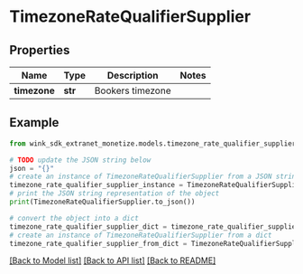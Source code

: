 # TimezoneRateQualifierSupplier


## Properties

Name | Type | Description | Notes
------------ | ------------- | ------------- | -------------
**timezone** | **str** | Bookers timezone | 

## Example

```python
from wink_sdk_extranet_monetize.models.timezone_rate_qualifier_supplier import TimezoneRateQualifierSupplier

# TODO update the JSON string below
json = "{}"
# create an instance of TimezoneRateQualifierSupplier from a JSON string
timezone_rate_qualifier_supplier_instance = TimezoneRateQualifierSupplier.from_json(json)
# print the JSON string representation of the object
print(TimezoneRateQualifierSupplier.to_json())

# convert the object into a dict
timezone_rate_qualifier_supplier_dict = timezone_rate_qualifier_supplier_instance.to_dict()
# create an instance of TimezoneRateQualifierSupplier from a dict
timezone_rate_qualifier_supplier_from_dict = TimezoneRateQualifierSupplier.from_dict(timezone_rate_qualifier_supplier_dict)
```
[[Back to Model list]](../README.md#documentation-for-models) [[Back to API list]](../README.md#documentation-for-api-endpoints) [[Back to README]](../README.md)


